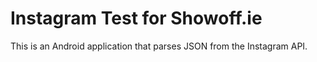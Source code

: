 # Instagram Test for Showoff.ie

This is an Android application that parses JSON from the Instagram API.
